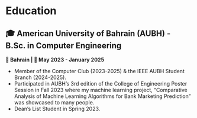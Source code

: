 <!-- 
id: education
style: "display: none;"
-->

# Education

## 🎓 American University of Bahrain (AUBH) - B.Sc. in Computer Engineering
**📍 Bahrain | 📅 May 2023 - January 2025**

- Member of the Computer Club (2023-2025) & the IEEE AUBH Student Branch (2024-2025).
- Participated in AUBH’s 3rd edition of the College of Engineering Poster Session in Fall 2023 where my machine learning project, “Comparative Analysis of Machine Learning Algorithms for Bank Marketing Prediction” was showcased to many people.
- Dean’s List Student in Spring 2023.
